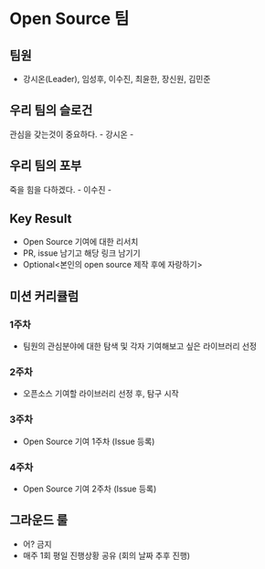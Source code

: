 # Open Source 팀

## 팀원
- 강시온(Leader), 임성후, 이수진, 최윤한, 장신원, 김민준 

## 우리 팀의 슬로건
관심을 갖는것이 중요하다. - 강시온 - 

## 우리 팀의 포부
죽을 힘을 다하겠다. - 이수진 - 

## Key Result
- Open Source 기여에 대한 리서치
- PR, issue 남기고 해당 링크 남기기
- Optional<본인의 open source 제작 후에 자랑하기>


## 미션 커리큘럼

### 1주차
 - 팀원의 관심분야에 대한 탐색 및 각자 기여해보고 싶은 라이브러리 선정


### 2주차
 - 오픈소스 기여할 라이브러리 선정 후, 탐구 시작


### 3주차
 - Open Source 기여 1주차 (Issue 등록)


### 4주차
 - Open Source 기여 2주차 (Issue 등록)


## 그라운드 룰
- 어? 금지
- 매주 1회 평일 진행상황 공유 (회의 날짜 추후 진행)

